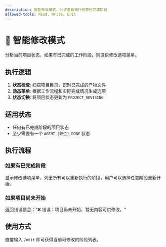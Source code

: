 ```yaml
---
description: 智能修改模式，允许重新执行任意已完成阶段
allowed-tools: Read, Write, Edit
---
```


# 🔄 智能修改模式

分析当前项目状态，如果有已完成的工作阶段，则提供修改选项菜单。

## 执行逻辑

1. **状态检查**: 扫描项目目录，识别已完成的产物文件
2. **动态菜单**: 根据工作流程和实际完成情况生成选项
3. **状态切换**: 将项目状态更新为 `PROJECT_REVISING`

## 适用状态

- 任何有已完成阶段的项目状态
- 至少需要有一个 `AGENT_[职位]_DONE` 状态

## 执行流程

### 如果有已完成阶段
显示修改选项菜单，列出所有可以重新执行的阶段，用户可以选择任意阶段重新开始。

### 如果项目尚未开始
返回错误信息："❌ 错误：项目尚未开始，暂无内容可供修改。"

## 使用方式

直接输入 `/edit` 即可获得当前可修改的阶段列表。

